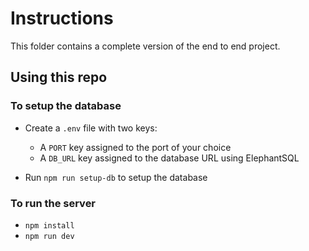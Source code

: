 # Instructions

This folder contains a complete version of the end to end project. 

## Using this repo

### To setup the database

- Create a `.env` file with two keys:

  - A `PORT` key assigned to the port of your choice
  - A `DB_URL` key assigned to the database URL using ElephantSQL

- Run `npm run setup-db` to setup the database

### To run the server

- `npm install`
- `npm run dev`
